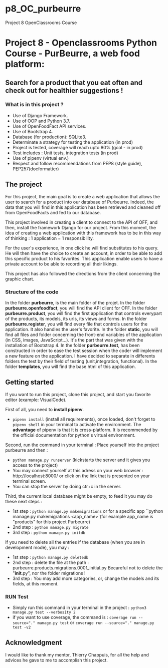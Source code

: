 # p8_OC_purbeurre
Project 8 OpenClassrooms Course
# Project 8 - Openclassrooms Python Course - PurBeurre, a web food platform:

## Search for a product that you eat often and check out for healthier suggestions !

### What is in this project ?
- Use of Django Framework.
- Use of OOP and Python 3.7.
- Use of OpenFoodFact API services.
- Use of Bootstrap 4.
- Database (for production): SQLite3.
- Determinate a strategy for testing the application (in prod)
- Project is tested, coverage will reach upto 80% (goal - in prod)
- Test includes : Unit tests, integration tests (in prod)
- Use of pipenv (virtual env.)
- Respect and follow recommendations from PEP8 (style guide),
 PEP257(docformatter)

## The project
For this project, the main goal is to create a web application that allows
the user to search for a product into our database of Purbeurre.
Indeed, the data that you will find in this application has been 
retrieved and cleaned off from OpenFoodFacts and fed to our database.

This project involved in creating a client to connect to the API of OFF,
and then, install the framework Django for our project. From this moment, the 
idea of creating a web application with this framework has to be in this way of
thinking : 1 application = 1 responsibility.

For the user's experience, in one click he will find substitutes to 
his query. He will then have the choice to create an account, in order to 
be able to add this specific product to his favorites. This application
enable users to have a private account to be able to recording all their
likings.

This project has also followed the directions from the client concerning
the graphic chart.

### Structure of the code
In the folder **purbeurre**, is the main folder of the projet.
In the folder **purbeurre.openfoodfact**, you will find the API client for OFF.
In the folder **purbeurre.product**, you will find the first application that controls everypart of the products, its models, its urls, its views and forms.
In the folder **purbeurre.register**, you will find every file that controls users for the application. It also handles the user's favorite.
In the folder **static**, you will find all files and folder concerning
the front-end variables of the application (in CSS, images, JavaScript...).
It's the part that was given with the installation of Bootstrap 4.
In the folder **purbeurre.test**, has been constructed in order to ease the test session when the coder will implement a new feature on the application. I have decided to separate in differents folders the test by their field of testing (unit,integration, functional).
In the folder **templates**, you will find the base.html of this application.


##  Getting started

If you want to run this project, clone this project, and start you favorite editor (example: VisualCode).

First of all, you need to **install pipenv**.
* `pipenv install` (install all requirements), once loaded, don't
forget to `pipenv shell` in your terminal to activate  the environment.
The **advantage** of pipenv is that it is cross-platform. It is 
recommended by the official documentation for python's virtual
environment.

Second, run the command in your terminal :
Place yourself into  the project purbeurre and then :
* `python manage.py runserver` (kickstarts the server and it gives you access to the project)
* You may connect yourself at this adress on your web browser : http://localhost:8000/ or click on
the link that is presented on your terminal screen.
* You can stop the server by doing ctr+c in the server.

Third, the current local database might be empty, to feed it you may do these next steps :
* 1st step : `python manage.py makemigrations` or for a specific app ``python manage.py makemigrations <app_name>`(for example app_name is "products" for this project Purbeurre)
* 2nd step : `python manage.py migrate`
* 3rd step : `python manage.py initdb`

If you need to delete all the entries if the database (when you are in development mode), you may :
* 1st step : `python manage.py deletedb`
* 2nd step : delete the file at the path : purbeurre.products.migrations.0001_initial.py
Becareful not to delete the "____init____.py", nor the folder migrations ! 
* 3rd step : You may add more categories, or, change the models and its fields, at this moment.

### RUN Test
* Simply run this command in your terminal in the project : `python3 manage.py test --verbosity 2`
* if you want to use coverage, the command is : `coverage run --source="." manage.py test`
or `coverage run --source="." manage.py test -v2`

## Acknowledgment
I would like to thank my mentor, Thierry Chappuis, for all the help
and advices he gave to me to accomplish this project.